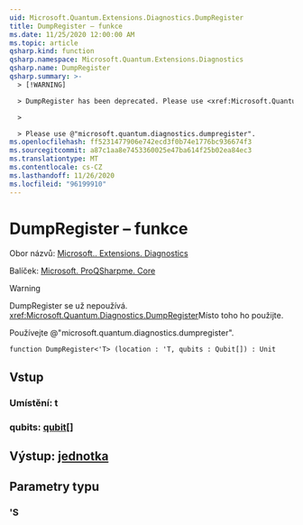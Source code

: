 ```yaml
---
uid: Microsoft.Quantum.Extensions.Diagnostics.DumpRegister
title: DumpRegister – funkce
ms.date: 11/25/2020 12:00:00 AM
ms.topic: article
qsharp.kind: function
qsharp.namespace: Microsoft.Quantum.Extensions.Diagnostics
qsharp.name: DumpRegister
qsharp.summary: >-
  > [!WARNING]

  > DumpRegister has been deprecated. Please use <xref:Microsoft.Quantum.Diagnostics.DumpRegister> instead.

  >

  > Please use @"microsoft.quantum.diagnostics.dumpregister".
ms.openlocfilehash: ff5231477906e742ecd3f0b74e1776bc936674f3
ms.sourcegitcommit: a87c1aa8e7453360025e47ba614f25b02ea84ec3
ms.translationtype: MT
ms.contentlocale: cs-CZ
ms.lasthandoff: 11/26/2020
ms.locfileid: "96199910"
---
```

# <a name="dumpregister-function"></a>DumpRegister – funkce

Obor názvů: [Microsoft.. Extensions. Diagnostics](xref:Microsoft.Quantum.Extensions.Diagnostics)

Balíček: [Microsoft. ProQSharpme. Core](https://nuget.org/packages/Microsoft.Quantum.QSharp.Core)


> [!WARNING]
> DumpRegister se už nepoužívá. <xref:Microsoft.Quantum.Diagnostics.DumpRegister>Místo toho ho použijte.
>
> Používejte @"microsoft.quantum.diagnostics.dumpregister".



```qsharp
function DumpRegister<'T> (location : 'T, qubits : Qubit[]) : Unit
```


## <a name="input"></a>Vstup

### <a name="location--t"></a>Umístění: t




### <a name="qubits--qubit"></a>qubits: [qubit](xref:microsoft.quantum.lang-ref.qubit)[]





## <a name="output--unit"></a>Výstup: [jednotka](xref:microsoft.quantum.lang-ref.unit)



## <a name="type-parameters"></a>Parametry typu

### <a name="t"></a>'S

